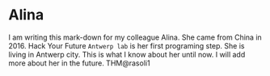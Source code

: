 # Alina

I am writing this mark-down for my colleague Alina. She came from China
in 2016. Hack Your Future `Antwerp lab` is her first programing step. She is
living in Antwerp city. This is what I know about her until now. I will add more
about her in the future. THM@rasoli1
